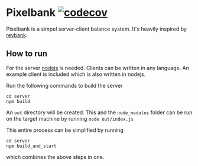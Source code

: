 # Pixelbank [![codecov](https://codecov.io/gh/pixelbar/pixelbank/branch/master/graph/badge.svg)](https://codecov.io/gh/pixelbar/pixelbank)

Pixelbank is a simpel server-client balance system. It's heavily inspired by [revbank](https://github.com/revspace/revbank).

## How to run

For the server [nodejs](https://nodejs.org) is needed.
Clients can be written in any language. An example client is included which is also written in nodejs.

Run the following commands to build the server

```nodejs
cd server
npm build
```

An `out` directory will be created. This and the `node_modules` folder can be run on the target machine by running `node out/index.js`

This entire process can be simplified by running
```nodejs
cd server
npm build_and_start
```

which combines the above steps in one.
